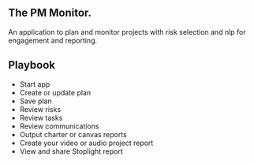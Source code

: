 ## The PM Monitor.  

An application to plan and monitor projects with risk selection and nlp for engagement and reporting.  

## Playbook

- Start app
- Create or update plan
- Save plan
- Review risks
- Review tasks
- Review communications
- Output charter or canvas reports
- Create your video or audio project report
- View and share Stoplight report
